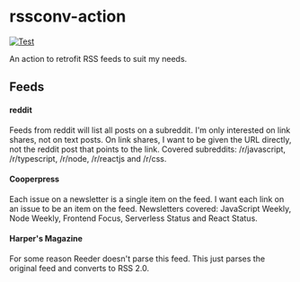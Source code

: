 # rssconv-action

[![Test](https://github.com/ruicosta042/rssconv-action/actions/workflows/test.yml/badge.svg)](https://github.com/ruicosta042/rssconv-action/actions/workflows/test.yml)

An action to retrofit RSS feeds to suit my needs.

## Feeds

#### reddit

Feeds from reddit will list all posts on a subreddit. I'm only interested on link shares, not on text posts. On link shares, I want to be given the URL directly, not the reddit post that points to the link. Covered subreddits: /r/javascript, /r/typescript, /r/node, /r/reactjs and /r/css.

#### Cooperpress

Each issue on a newsletter is a single item on the feed. I want each link on an issue to be an item on the feed. Newsletters covered: JavaScript Weekly, Node Weekly, Frontend Focus, Serverless Status and React Status.

#### Harper's Magazine

For some reason Reeder doesn't parse this feed. This just parses the original feed and converts to RSS 2.0.

